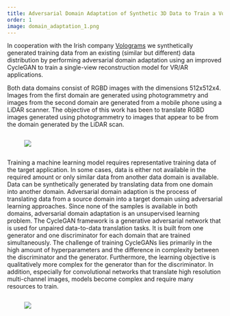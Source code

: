 ```yaml
---
title: Adversarial Domain Adaptation of Synthetic 3D Data to Train a Volumetric Video Generator Model
order: 1
image: domain_adaptation_1.png
---
```


In cooperation with the Irish company <a href="https://www.volograms.com/" target="_blank">Volograms</a> we synthetically generated 
training data from an existing (similar but different) data distribution by performing adversarial domain adaptation using an improved CycleGAN 
to train a single-view reconstruction model for VR/AR applications. 

Both data domains consist of RGBD images with the dimensions 512x512x4. Images from the first domain are generated using photogrammetry and 
images from the second domain are generated from a mobile phone using a LiDAR scanner. The objective of this work has been to translate RGBD images generated using 
photogrammetry to images that appear to be from the domain generated by the LiDAR scan. 

<div class="column is-half is-offset-one-quarter">
<figure class="image">
<img src="{{site.baseurl}}/assets/images/domain_adaptation_2.png" >
</figure>
</div>

Training a machine learning model requires representative training data of the target application. In some cases, data is either not available in the required amount 
or only similar data from another data domain is available. Data can be synthetically generated by translating data from one domain into another domain. Adversarial 
domain adaption is the process of translating data from a source domain into a target domain using adversarial learning approaches. Since none of the samples is 
available in both domains, adversarial domain adaptation is an unsupervised learning problem. The CycleGAN framework is a generative adversarial network that is 
used for unpaired data-to-data translation tasks. It is built from one generator and one discriminator for each domain that are trained simultaneously. 
The challenge of training CycleGANs lies primarily in the high amount of hyperparameters and the difference in complexity between the discriminator and the generator. 
Furthermore, the learning objective is qualitatively more complex for the generator than for the discriminator. In addition, especially for convolutional networks 
that translate high resolution multi-channel images, models become complex and require many resources to train.

<div class="column is-half is-offset-one-quarter">
<figure class="image">
<img src="{{site.baseurl}}/assets/images/{{page.image}}" >
</figure>
</div>

